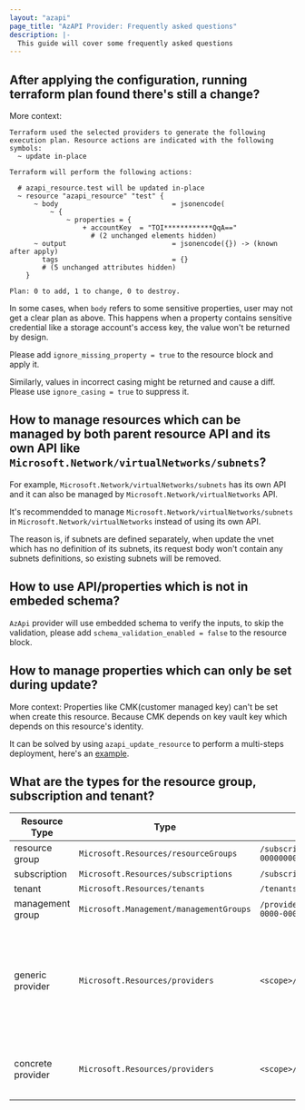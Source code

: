 ```yaml
---
layout: "azapi"
page_title: "AzAPI Provider: Frequently asked questions"
description: |-
  This guide will cover some frequently asked questions
---
```


## After applying the configuration, running terraform plan found there's still a change?

More context:
```
Terraform used the selected providers to generate the following execution plan. Resource actions are indicated with the following symbols:
  ~ update in-place

Terraform will perform the following actions:

  # azapi_resource.test will be updated in-place
  ~ resource "azapi_resource" "test" {
      ~ body                            = jsonencode(
          ~ {
              ~ properties = {
                  + accountKey  = "TOI************QqA=="
                    # (2 unchanged elements hidden)
      ~ output                          = jsonencode({}) -> (known after apply)
        tags                            = {}
        # (5 unchanged attributes hidden)
    }

Plan: 0 to add, 1 to change, 0 to destroy.
```

In some cases, when `body` refers to some sensitive properties, user may not get a clear plan as above. This happens when a property contains sensitive credential like a storage account's access key, the value won't be returned by design. 

Please add `ignore_missing_property = true` to the resource block and apply it.

Similarly, values in incorrect casing might be returned and cause a diff. Please use `ignore_casing = true` to suppress it.

## How to manage resources which can be managed by both parent resource API and its own API like `Microsoft.Network/virtualNetworks/subnets`?

For example, `Microsoft.Network/virtualNetworks/subnets` has its own API and it can also be managed by `Microsoft.Network/virtualNetworks` API.

It's recommendded to manage `Microsoft.Network/virtualNetworks/subnets` in `Microsoft.Network/virtualNetworks` instead of using its own API.

The reason is, if subnets are defined separately, when update the vnet which has no definition of its subnets, 
its request body won't contain any subnets definitions, so existing subnets will be removed.


## How to use API/properties which is not in embeded schema?

`AzApi` provider will use embedded schema to verify the inputs, to skip the validation, please add `schema_validation_enabled = false` to the resource block.


## How to manage properties which can only be set during update?

More context: Properties like CMK(customer managed key) can't be set when create this resource. Because CMK depends on key vault key which depends on this resource's identity.

It can be solved by using `azapi_update_resource` to perform a multi-steps deployment, here's an [example](https://github.com/Azure/terraform-provider-azapi/tree/main/examples/Microsoft.ServiceBus/ServiceBusNamespace-CMK/main.tf).

## What are the types for the resource group, subscription and tenant?

| Resource Type | Type | Example | Comment |
| --- | --- | --- | --- |
| resource group | `Microsoft.Resources/resourceGroups` | `/subscriptions/00000000-0000-0000-0000-000000000000/resourceGroups/rg` | |
| subscription | `Microsoft.Resources/subscriptions` | `/subscriptions/00000000-0000-0000-0000-000000000000` | |
| tenant | `Microsoft.Resources/tenants` | `/tenants/00000000-0000-0000-0000-000000000000` | |
| management group | `Microsoft.Management/managementGroups` | `/providers/Microsoft.Management/managementGroups/00000000-0000-0000-0000-000000000000` | |
| generic provider | `Microsoft.Resources/providers` | `<scope>/providers/<RP>` | This is the generic provider resource type whose operations are defined by ARM, and is supported by all of Azure RPs (e.g. actions like `register`, `providerPermissions`, etc.) |
| concrete provider | `Microsoft.Resources/providers` | `<scope>/providers/Microsoft.Storage` | This is the concrete provider whose operations are only defined for this provider itself |
